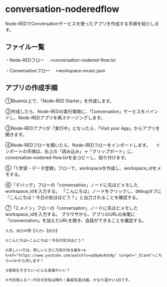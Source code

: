 # conversation-noderedflow

Node-REDでConversationサービスを使ったアプリを作成する手順を紹介します。

## ファイル一覧
・Node-REDフロー
　>conversation-nodered-flow.txt

・Conversationフロー
　>workspace-music.json


## アプリの作成手順
①Bluemix上で、「Node-RED Starter」を作成します。

②作成したら、Node-REDの実行環境に、「Conversation」サービスをバインドし、Node-REDアプリを再ステージングします。

③Node-REDアプリが「実行中」となったら、「Visit your App」からアプリを開きます。

④Node-REDフローを開いたら、Node-REDフローをインポートします。
　インポートの手順は、右上の「読み込み」→「クリップボード」に、conversation-nodered-flow.txtを全コピーし、貼り付けます。

⑤「1.学習・データ登録」フローで、workspaceを作成し、workspace_idをメモする。

⑥「デバッグ」フローの「conversation」ノードに先ほどメモしたworkspace_idを入力する。
「こんにちは」ノードをクリックし、debugタブに「こんにちは！今日の気分はどう？」と出力されることを確認する。

⑦「2.メイン」フローの「conversation」ノードに先ほどメモしたworkspace_idを入力する。
ブラウザから、アプリのURLの末尾に「/conversation」を加えたURLを開き、会話ができることを確認する。

	入力、出力の例【入力→【出力】
	
	①こんにちは→こんにちは！今日の気分はどう？
	
	②悲しい→では、悲しいときに元気が出る曲を<a href="https://www.youtube.com/watch?v=aaOpAo4UtAg" target="_blank">こちら</a>から流します！
	
	③音楽をききたい→どんな音楽がいい？
	
	④今日雨ふる？→今日の天気は晴れ！最高気温24度。かなり温かい1日です。
	
	

